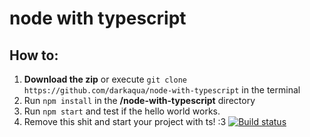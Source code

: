 # node with typescript

## How to:
1. **Download the zip** or execute `git clone https://github.com/darkaqua/node-with-typescript` in the terminal
2. Run `npm install` in the **/node-with-typescript** directory
3. Run `npm start` and test if the hello world works.
4. Remove this shit and start your project with ts! :3
[![Build status](https://pagoru.visualstudio.com/redux-middleware/_apis/build/status/redux-middleware-CI)](https://pagoru.visualstudio.com/redux-middleware/_build/latest?definitionId=12)
